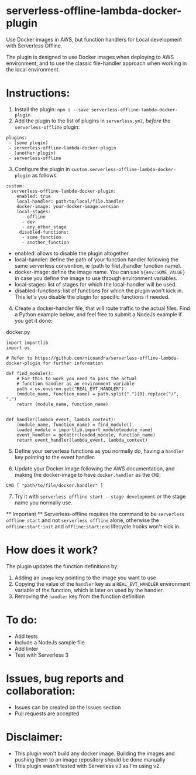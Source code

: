 # serverless-offline-lambda-docker-plugin
Use Docker images in AWS, but function handlers for Local development with Serverless Offline.

The plugin is designed to use Docker images when deploying to AWS environment; and to use the classic file-handler approach when working in the local environment.


# Instructions:

1. Install the plugin: `npm i --save serverless-offline-lambda-docker-plugin`
2. Add the plugin to the list of plugins in `serverless.yml`, *before* the `serverless-offline` plugin:

````
plugins:
 - (some plugin)
 - serverless-offline-lambda-docker-plugin
 - (another plugin)
 - serverless-offline
````

3. Configure the plugin in `custom.serverless-offline-lambda-docker-plugin` as follows:
````
custom:
  serverless-offline-lambda-docker-plugin:
    enabled: true
    local-handler: path/to/local/file.handler
    docker-image: your-docker-image:version
    local-stages:
      - offline
      - dev
      - any_other_stage
     disabled-functions:
      - some_function
      - another_function
````

  * enabled: allows to disable the plugin altogether.
  * local-handler: define the path of your function handler following the same serverless convention, ie (path to file).(handler function name).
  * docker-image: define the image name. You can use `${env:SOME_VALUE}` in case you define the image to use through environment variables.
  * local-stages: list of stages for which the local-handler will be used.
  * disabled-functions: list of functions for which the plugin won't kick in. This let's you disable the plugin for specific functions if needed.
  
4. Create a docker-handler file, that will route traffic to the actual files. Find a Python example below, and feel free to submit a NodeJs example if you get it done:


docker.py
````
import importlib
import os

# Refer to https://github.com/nicoandra/serverless-offline-lambda-docker-plugin for further information

def find_module():
    # For this to work you need to pass the actual
    # function handler as an environment variable
    path = os.environ.get("REAL_EVT_HANDLER")
    (module_name, function_name) = path.split(".")[0].replace("/", ".")
    return (module_name, function_name)


def handler(lambda_event, lambda_context):
    (module_name, function_name) = find_module()
    loaded_module = importlib.import_module(module_name)
    event_handler = getattr(loaded_module, function_name)
    return event_handler(lambda_event, lambda_context)
````

5. Define your serverless functions as you normally do, having a `handler` key pointing to the event handler.

6. Update your Docker image following the AWS documentation, and making the docker-image to have `docker.handler` as the `CMD`:

````
CMD [ "path/to/file/docker.handler" ]

````

7. Try it with `serverless offline start --stage development` or the stage name you normally use.

** Important **
Serverless-offline requires the command to be `serverless offline start` and not `serverless offline` alone, otherwise the `offline:start:init` and `offline:start:end` lifecycle hooks won't kick in.


# How does it work?

The plugin updates the function definitions by:
1. Adding an `image` key pointing to the image you want to use
2. Copying the value of the `handler` key as a `REAL_EVT_HANDLER` environment variable of the function, which is later on used by the handler.
3. Removing the `handler` key from the function definition

# To do:
* Add tests
* Include a NodeJs sample file
* Add linter
* Test with Serverless 3

# Issues, bug reports and collaboration:
* Issues can be created on the Issues section
* Pull requests are accepted

# Disclaimer:

* This plugin won't build any docker image. Building the images and pushing them to an image repository should be done manually
* This plugin wasn't tested with Serverless v3 as I'm using v2.


